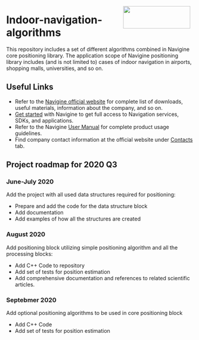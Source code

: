 <a href="http://navigine.com"><img src="https://navigine.com/assets/web/images/logo.svg" align="right" height="60" width="180" hspace="10" vspace="5"></a>

# Indoor-navigation-algorithms

This repository includes a set of different algorithms combined in Navigine core positioning library. The application scope of Navigine positioning library includes (and is not limited to) cases of indoor navigation in airports, shopping malls, universities, and so on.

## Useful Links

- Refer to the [Navigine official website](https://navigine.com/) for complete list of downloads, useful materials, information about the company, and so on.
- [Get started](http://client.navigine.com/login) with Navigine to get full access to Navigation services, SDKs, and applications.
- Refer to the Navigine [User Manual](http://docs.navigine.com/) for complete product usage guidelines.
- Find company contact information at the official website under [Contacts](https://navigine.com/contacts/) tab.

## Project roadmap for 2020 Q3

### June-July 2020

Add the project with all used data structures required for positioning:
- Prepare and add the code for the data structure block
- Add documentation
- Add examples of how all the structures are created


### August 2020

Add positioning block utilizing simple positioning algorithm and all the processing blocks:
- Add C++ Code to repository
- Add set of  tests for position estimation
- Add comprehensive  documentation and references to related scientific articles.

### Septebmer 2020

Add optional positioning algorithms to be used in core positioning block
- Add C++ Code
- Add set of tests for position estimation
